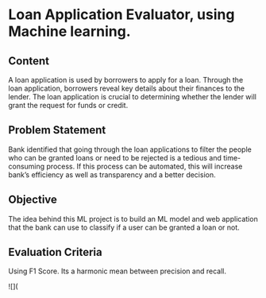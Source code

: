 # Loan Application Evaluator, using Machine learning.

## Content
A loan application is used by borrowers to apply for a loan. Through the loan application, borrowers reveal key details about their finances to the lender. The loan application is crucial to determining whether the lender will grant the request for funds or credit.

## Problem Statement
Bank identified that going through the loan applications to filter the people who can be granted loans or need to be rejected is a tedious and time-consuming process. If this process can be automated, this will increase bank’s efficiency as well as transparency and a better decision.

## Objective
The idea behind this ML project is to build an ML model and web application that the bank can use to classify if a user can be granted a loan or not.

## Evaluation Criteria
Using F1 Score. Its a harmonic mean between precision and recall. 

![](  

